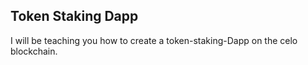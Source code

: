 ## Token Staking Dapp
I will be teaching you how to create a token-staking-Dapp on the celo blockchain.